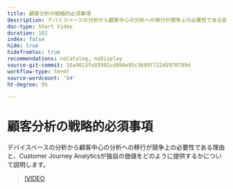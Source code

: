 ```yaml
---
title: 顧客分析の戦略的必須事項
description: デバイスベースの分析から顧客中心の分析への移行が競争上の必要性である理由と、Customer Journey Analyticsが独自の価値をどのように提供するかについて説明します。
doc-type: Short Video
duration: 102
index: false
hide: true
hidefromtoc: true
recommendations: noCatalog, noDisplay
source-git-commit: 16a9013fa93992cd896e95c3689f722d5970789d
workflow-type: tm+mt
source-wordcount: '54'
ht-degree: 0%

---
```



# 顧客分析の戦略的必須事項

デバイスベースの分析から顧客中心の分析への移行が競争上の必要性である理由と、Customer Journey Analyticsが独自の価値をどのように提供するかについて説明します。

<!-- 62_S112_3442459_101_the-strategic-imperative-of-customer-analytics -->
>[!VIDEO](https://video.tv.adobe.com/v/3458322/?learn=on&enablevpops=true)
